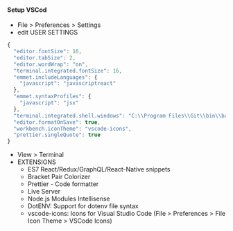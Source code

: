 #### Setup VSCod

* File > Preferences > Settings
* edit USER SETTINGS
```javascript
{
  "editor.fontSize": 16,
  "editor.tabSize": 2,
  "editor.wordWrap": "on",
  "terminal.integrated.fontSize": 16,
  "emmet.includeLanguages": {
    "javascript": "javascriptreact"
  },
  "emmet.syntaxProfiles": {
    "javascript": "jsx"
  },
  "terminal.integrated.shell.windows": "C:\\Program Files\\Git\\bin\\bash.exe",
  "editor.formatOnSave": true,
  "workbench.iconTheme": "vscode-icons",
  "prettier.singleQuote": true
}
```
* View > Terminal
* EXTENSIONS
  * ES7 React/Redux/GraphQL/React-Native snippets
  * Bracket Pair Colorizer
  * Prettier - Code formatter
  * Live Server
  * Node.js Modules Intellisense
  * DotENV: Support for dotenv file syntax
  * vscode-icons: Icons for Visual Studio Code (File > Preferences > File Icon Theme > VSCode Icons)
